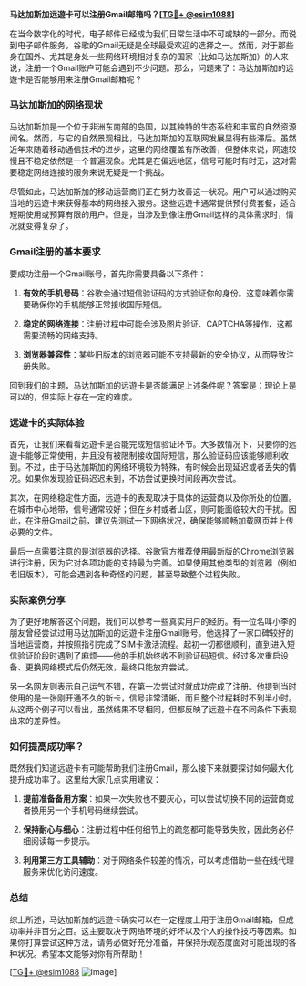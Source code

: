 **马达加斯加远遊卡可以注册Gmail邮箱吗？[[TG💪+ @esim1088](https://t.me/s/esim1088)]**

在当今数字化的时代，电子邮件已经成为我们日常生活中不可或缺的一部分。而说到电子邮件服务，谷歌的Gmail无疑是全球最受欢迎的选择之一。然而，对于那些身在国外、尤其是身处一些网络环境相对复杂的国家（比如马达加斯加）的人来说，注册一个Gmail账户可能会遇到不少问题。那么，问题来了：马达加斯加的远遊卡是否能够用来注册Gmail邮箱呢？

### 马达加斯加的网络现状

马达加斯加是一个位于非洲东南部的岛国，以其独特的生态系统和丰富的自然资源闻名。然而，与它的自然景观相比，马达加斯加的互联网发展显得有些滞后。虽然近年来随着移动通信技术的进步，这里的网络覆盖有所改善，但整体来说，网速较慢且不稳定依然是一个普遍现象。尤其是在偏远地区，信号可能时有时无，这对需要稳定网络连接的服务来说无疑是一个挑战。

尽管如此，马达加斯加的移动运营商们正在努力改善这一状况。用户可以通过购买当地的远遊卡来获得基本的网络接入服务。这些远遊卡通常提供预付费套餐，适合短期使用或预算有限的用户。但是，当涉及到像注册Gmail这样的具体需求时，情况就变得复杂了。

### Gmail注册的基本要求

要成功注册一个Gmail账号，首先你需要具备以下条件：

1. **有效的手机号码**：谷歌会通过短信验证码的方式验证你的身份。这意味着你需要确保你的手机能够正常接收国际短信。
   
2. **稳定的网络连接**：注册过程中可能会涉及图片验证、CAPTCHA等操作，这都需要流畅的网络支持。
   
3. **浏览器兼容性**：某些旧版本的浏览器可能不支持最新的安全协议，从而导致注册失败。

回到我们的主题，马达加斯加的远遊卡是否能满足上述条件呢？答案是：理论上是可以的，但实际上存在一定的难度。

### 远遊卡的实际体验

首先，让我们来看看远遊卡是否能完成短信验证环节。大多数情况下，只要你的远遊卡能够正常使用，并且没有被限制接收国际短信，那么验证码应该能够顺利收到。不过，由于马达加斯加的网络环境较为特殊，有时候会出现延迟或者丢失的情况。如果你发现验证码迟迟未到，不妨尝试更换时间段再次尝试。

其次，在网络稳定性方面，远遊卡的表现取决于具体的运营商以及你所处的位置。在城市中心地带，信号通常较好；但在乡村或者山区，则可能面临较大的干扰。因此，在注册Gmail之前，建议先测试一下网络状况，确保能够顺畅加载网页并上传必要的文件。

最后一点需要注意的是浏览器的选择。谷歌官方推荐使用最新版的Chrome浏览器进行注册，因为它对各项功能的支持最为完善。如果使用其他类型的浏览器（例如老旧版本），可能会遇到各种奇怪的问题，甚至导致整个过程失败。

### 实际案例分享

为了更好地解答这个问题，我们可以参考一些真实用户的经历。有一位名叫小李的朋友曾经尝试过用马达加斯加的远遊卡注册Gmail账号。他选择了一家口碑较好的当地运营商，并按照指引完成了SIM卡激活流程。起初一切都很顺利，直到进入短信验证阶段时遇到了麻烦——他的手机始终收不到验证码短信。经过多次重启设备、更换网络模式后仍然无效，最终只能放弃尝试。

另一名网友则表示自己运气不错，在第一次尝试时就成功完成了注册。他提到当时使用的是一张刚开通不久的新卡，信号非常清晰，而且整个过程耗时不到半小时。从这两个例子可以看出，虽然结果不尽相同，但都反映了远遊卡在不同条件下表现出来的差异性。

### 如何提高成功率？

既然我们知道远遊卡有可能帮助我们注册Gmail，那么接下来就要探讨如何最大化提升成功率了。这里给大家几点实用建议：

1. **提前准备备用方案**：如果一次失败也不要灰心，可以尝试切换不同的运营商或者换用另一个手机号码继续尝试。
   
2. **保持耐心与细心**：注册过程中任何细节上的疏忽都可能导致失败，因此务必仔细阅读每一步提示。
   
3. **利用第三方工具辅助**：对于网络条件较差的情况，可以考虑借助一些在线代理服务来优化访问速度。

### 总结

综上所述，马达加斯加的远遊卡确实可以在一定程度上用于注册Gmail邮箱，但成功率并非百分之百。这主要取决于网络环境的好坏以及个人的操作技巧等因素。如果你打算尝试这种方法，请务必做好充分准备，并保持乐观态度面对可能出现的各种状况。希望本文能够对你有所帮助！

[[TG💪+ @esim1088](https://t.me/s/esim1088) ![Image](https://i.postimg.cc/4NQfJmqS/Snipaste-2025-05-13-00-14-12.png)]